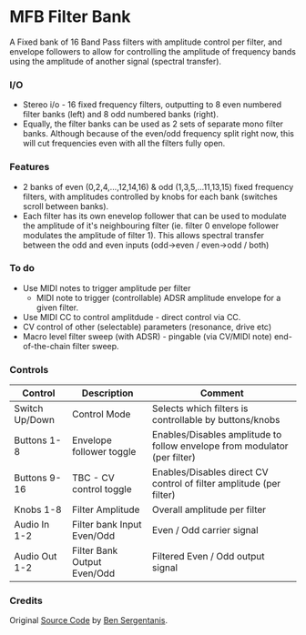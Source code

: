 # MFB Filter Bank
A Fixed bank of 16 Band Pass filters with amplitude control per filter, and envelope followers to allow for controlling 
the amplitude of frequency bands using the amplitude of another signal (spectral transfer).

### I/O
- Stereo i/o - 16 fixed frequency filters, outputting to 8 even numbered filter banks (left) and 8 odd numbered banks
(right).
- Equally, the filter banks can be used as 2 sets of separate mono filter banks. Although because of the even/odd 
frequency split right now, this will cut frequencies even with all the filters fully open.

### Features
 - 2 banks of even (0,2,4,...,12,14,16) & odd (1,3,5,...11,13,15) fixed frequency filters, with amplitudes controlled by 
knobs for each bank (switches scroll between banks).
 - Each filter has its own enevelop follower that can be used to modulate the amplitude of it's neighbouring filter (ie.
filter 0 envelope follower modulates the amplitude of filter 1). This allows spectral transfer between the odd and even 
inputs (odd->even / even->odd / both)
 
### To do
- Use MIDI notes to trigger amplitude per filter
  - MIDI note to trigger (controllable) ADSR amplitude envelope for a given filter.
- Use MIDI CC to control amplitdude - direct control via CC.
- CV control of other (selectable) parameters (resonance, drive etc)
- Macro level filter sweep (with ADSR) - pingable (via CV/MIDI note) end-of-the-chain filter sweep.

### Controls

| Control        | Description                 | Comment                                                                   |
|----------------|-----------------------------|---------------------------------------------------------------------------|
| Switch Up/Down | Control Mode                | Selects which filters is controllable by buttons/knobs                    |
| Buttons 1-8    | Envelope follower toggle    | Enables/Disables amplitude to follow envelope from modulator (per filter) |
| Buttons 9-16   | TBC - CV control toggle     | Enables/Disables direct CV control of filter amplitude (per filter)       |
| Knobs 1-8      | Filter Amplitude            | Overall amplitude per filter                                              |
| Audio In 1-2   | Filter bank Input Even/Odd  | Even / Odd carrier signal                                                 |
| Audio Out 1-2  | Filter Bank Output Even/Odd | Filtered Even / Odd output signal                                         |

### Credits
Original [Source Code](https://github.com/electro-smith/DaisyExamples/tree/master/patch/FilterBank) by 
[Ben Sergentanis](https://github.com/beserge).